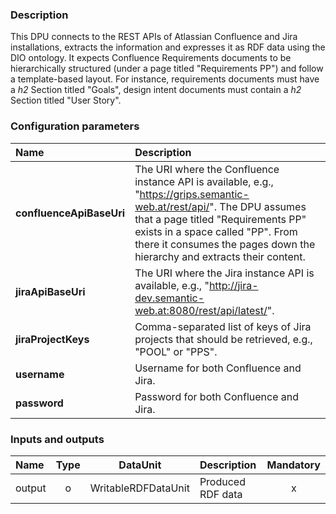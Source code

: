### Description

This DPU connects to the REST APIs of Atlassian Confluence and Jira installations, extracts the information and expresses it as RDF data using the DIO ontology. It expects Confluence Requirements documents to be hierarchically structured (under a page titled "Requirements PP") and follow a template-based layout. For instance, requirements documents must have a _h2_ Section titled "Goals", design intent documents must contain a _h2_ Section titled "User Story".  

### Configuration parameters

| Name | Description |
|:----|:----|
|**confluenceApiBaseUri** | The URI where the Confluence instance API is available, e.g., "https://grips.semantic-web.at/rest/api/". The DPU assumes that a page titled "Requirements PP" exists in a space called "PP". From there it consumes the pages down the hierarchy and extracts their content.|
|**jiraApiBaseUri** | The URI where the Jira instance API is available, e.g., "http://jira-dev.semantic-web.at:8080/rest/api/latest/". |
|**jiraProjectKeys** | Comma-separated list of keys of Jira projects that should be retrieved, e.g., "POOL" or "PPS". |
|**username** | Username for both Confluence and Jira. |
|**password** | Password for both Confluence and Jira. |

### Inputs and outputs

|Name |Type | DataUnit | Description | Mandatory |
|:--------|:------:|:------:|:-------------|:---------------------:|
|output |o |WritableRDFDataUnit |Produced RDF data |x|
